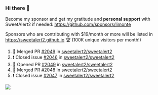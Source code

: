 ### Hi there 👋

Become my sponsor and get my gratitude and **personal support** with SweetAlert2 if needed: https://github.com/sponsors/limonte

Sponsors who are contributing with $19/month or more will be listed in https://sweetalert2.github.io 🏆 (100K unique visitors per month!)

<!--START_SECTION:activity-->
1. 🎉 Merged PR [#2049](https://github.com//sweetalert2/sweetalert2/pull/2049) in [sweetalert2/sweetalert2](https://github.com//sweetalert2/sweetalert2)
2. ❗️ Closed issue [#2046](https://github.com//sweetalert2/sweetalert2/issues/2046) in [sweetalert2/sweetalert2](https://github.com//sweetalert2/sweetalert2)
3. 💪 Opened PR [#2049](https://github.com//sweetalert2/sweetalert2/pull/2049) in [sweetalert2/sweetalert2](https://github.com//sweetalert2/sweetalert2)
4. 🎉 Merged PR [#2048](https://github.com//sweetalert2/sweetalert2/pull/2048) in [sweetalert2/sweetalert2](https://github.com//sweetalert2/sweetalert2)
5. ❗️ Closed issue [#2047](https://github.com//sweetalert2/sweetalert2/issues/2047) in [sweetalert2/sweetalert2](https://github.com//sweetalert2/sweetalert2)
<!--END_SECTION:activity-->

![](https://github-readme-stats.vercel.app/api?username=limonte&theme=vue&show_icons=true)
